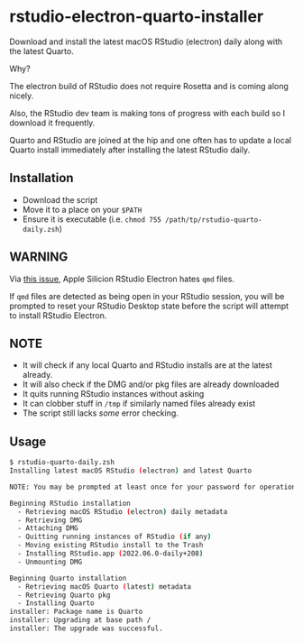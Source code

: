 # rstudio-electron-quarto-installer

Download and install the latest macOS RStudio (electron) daily along with the latest Quarto.

Why?

The electron build of RStudio does not require Rosetta and is coming along nicely. 

Also, the RStudio dev team is making tons of progress with each build so I download it frequently. 

Quarto and RStudio are joined at the hip and one often has to update a local Quarto install immediately after installing the latest RStudio daily.

## Installation

- Download the script
- Move it to a place on your `$PATH`
- Ensure it is executable (i.e. `chmod 755 /path/tp/rstudio-quarto-daily.zsh`)

## WARNING

Via [this issue](https://github.com/hrbrmstr/rstudio-electron-quarto-installer/issues/2), Apple Silicion RStudio Electron hates `qmd` files.

If `qmd` files are detected as being open in your RStudio session, you will be prompted to reset your RStudio Desktop state before the script will attempt to install RStudio Electron.

## NOTE

- It will check if any local Quarto and RStudio installs are at the latest already.
- It will also check if the DMG and/or pkg files are already downloaded
- It quits running RStudio instances without asking
- It can clobber stuff in `/tmp` if similarly named files already exist
- The script still lacks _some_ error checking.

## Usage

```bash
$ rstudio-quarto-daily.zsh
Installing latest macOS RStudio (electron) and latest Quarto

NOTE: You may be prompted at least once for your password for operations that require the use of 'sudo'

Beginning RStudio installation
  - Retrieving macOS RStudio (electron) daily metadata
  - Retrieving DMG
  - Attaching DMG
  - Quitting running instances of RStudio (if any)
  - Moving existing RStudio install to the Trash
  - Installing RStudio.app (2022.06.0-daily+208)
  - Unmounting DMG

Beginning Quarto installation
  - Retrieving macOS Quarto (latest) metadata
  - Retrieving Quarto pkg
  - Installing Quarto
installer: Package name is Quarto
installer: Upgrading at base path /
installer: The upgrade was successful.
```